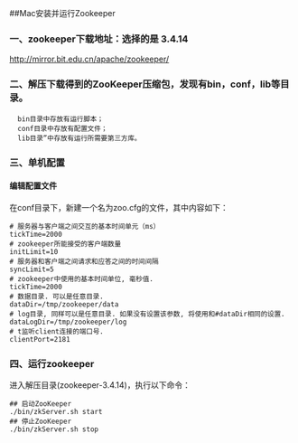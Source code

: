 ##Mac安装并运行Zookeeper
### 一、zookeeper下载地址：选择的是 3.4.14
http://mirror.bit.edu.cn/apache/zookeeper/

### 二、解压下载得到的ZooKeeper压缩包，发现有bin，conf，lib等目录。
      bin目录中存放有运行脚本；
      conf目录中存放有配置文件；
      lib目录”中存放有运行所需要第三方库。
  
### 三、单机配置
#### 编辑配置文件
在conf目录下，新建一个名为zoo.cfg的文件，其中内容如下：

    # 服务器与客户端之间交互的基本时间单元（ms） 
    tickTime=2000   
    # zookeeper所能接受的客户端数量 
    initLimit=10  
    # 服务器和客户端之间请求和应答之间的时间间隔 
    syncLimit=5
    # zookeeper中使用的基本时间单位, 毫秒值.
    tickTime=2000
    # 数据目录. 可以是任意目录.
    dataDir=/tmp/zookeeper/data
    # log目录, 同样可以是任意目录. 如果没有设置该参数, 将使用和#dataDir相同的设置.
    dataLogDir=/tmp/zookeeper/log
    # t监听client连接的端口号.
    clientPort=2181

### 四、运行zookeeper
进入解压目录(zookeeper-3.4.14)，执行以下命令：

    ## 启动ZooKeeper
    ./bin/zkServer.sh start
    ## 停止ZooKeeper
    ./bin/zkServer.sh stop
